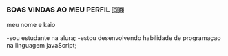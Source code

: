 ### BOAS VINDAS AO MEU PERFIL 🇧🇷

meu nome e kaio

-sou estudante na alura;
-estou desenvolvendo habilidade de programaçao na linguagem javaScript;
